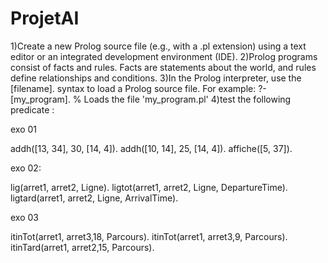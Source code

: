 # ProjetAI
1)Create a new Prolog source file (e.g., with a .pl extension) using a text editor or an integrated development environment (IDE).
2)Prolog programs consist of facts and rules. Facts are statements about the world, and rules define relationships and conditions.
3)In the Prolog interpreter, use the [filename]. syntax to load a Prolog source file. For example:
?- [my_program].  % Loads the file 'my_program.pl'
4)test the following predicate : 

exo 01 

addh([13, 34], 30, [14, 4]).
addh([10, 14], 25, [14, 4]).
affiche([5, 37]).

exo 02:

lig(arret1, arret2, Ligne).
ligtot(arret1, arret2, Ligne, DepartureTime).
ligtard(arret1, arret2, Ligne, ArrivalTime).

exo 03 

itinTot(arret1, arret3,18, Parcours).
 itinTot(arret1, arret3,9, Parcours).
itinTard(arret1, arret2,15, Parcours).
